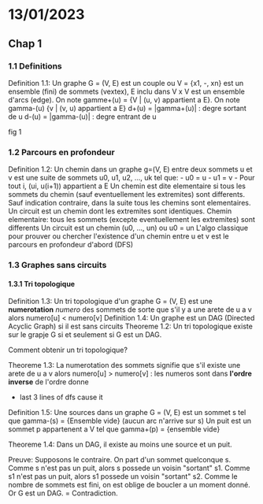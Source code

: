 
# 13/01/2023

## Chap 1

### 1.1 Definitions
Definition 1.1: Un graphe G = (V, E) est un couple ou V = {x1, -, xn} est un ensemble (fini) de sommets (vextex), E inclu dans V x V est un ensemble d'arcs (edge). On note gamme+(u) = {V | (u, v) appartient a E}.
On note gamma-(u) {v | (v, u) appartient a E}
d+(u) = |gamma+(u)| : degre sortant de u
d-(u) = |gamma-(u)| : degre entrant de u

fig 1

### 1.2 Parcours en profondeur
Definition 1.2: Un chemin dans un graphe g=(V, E) entre deux sommets u et v est une suite de sommets u0, u1, u2, ..., uk tel que:
	- u0 = u
	- u1 = v
	- Pour tout i, (ui, u(i+1)) appartient a E
Un chemin est dite elementaire si tous les sommets du chemin (sauf eventuellement les extremites) sont differents. Sauf indication contraire, dans la suite tous les chemins sont elementaires. Un circuit est un chemin dont les extremites sont identiques.
Chemin elementaire: tous les sommets (excepte eventuellement les extremites) sont differents
Un circuit est un chemin (u0, ..., un) ou u0 = un
L'algo classique pour prouver ou chercher l'existence d'un chemin entre u et v est le parcours en profondeur d'abord (DFS)

### 1.3 Graphes sans circuits
#### 1.3.1 Tri topologique
Definition 1.3: Un tri topologique d'un graphe G = (V, E) est une **numerotation** *numero* des sommets de sorte que s'il y a une arete de u a v alors numero[u] < numero[v]
Definition 1.4: Un graphe est un DAG (Directed Acyclic Graph) si il est sans circuits
Theoreme 1.2: Un tri topologique existe sur le grapje G si et seulement si G est un DAG.

Comment obtenir un tri topologique?

Theoreme 1.3: La numerotation des sommets signifie que s'il existe une arete de u a v alors numero[u] > numero[v] : les numeros sont dans **l'ordre inverse** de l'ordre donne
 - last 3 lines of dfs cause it

Definition 1.5: Une sources dans un graphe G = (V, E) est un sommet s tel que gamma-(s) = {Ensemble vide} (aucun arc n'arrive sur s)
Un puit est un sommet p appartenent a V tel que gamma+(p) = {ensemble vide}

Theoreme 1.4: Dans un DAG, il existe au moins une source et un puit.

Preuve: Supposons le contraire. On part d'un sommet quelconque s. Comme s n'est pas un puit, alors s possede un voisin "sortant" s1. Comme s1 n'est pas un puit, alors s1 possede un voisin "sortant" s2. Comme le nombre de sommets est fini, on est oblige de boucler a un moment donné.
Or G est un DAG. = Contradiction.

